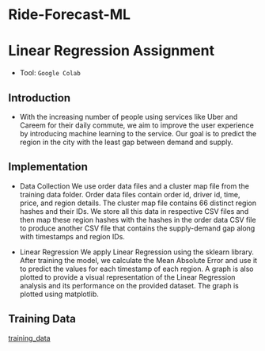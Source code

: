 # Ride-Forecast-ML

# Linear Regression Assignment
- Tool: `Google Colab`
## Introduction
- With the increasing number of people using services like Uber and Careem for their daily commute, we aim to improve the user experience by introducing machine learning to the service. Our goal is to predict the region in the city with the least gap between demand and supply.

## Implementation
- Data Collection
We use order data files and a cluster map file from the training data folder. Order data files contain order id, driver id, time, price, and region details. The cluster map file contains 66 distinct region hashes and their IDs. We store all this data in respective CSV files and then map these region hashes with the hashes in the order data CSV file to produce another CSV file that contains the supply-demand gap along with timestamps and region IDs.

- Linear Regression
We apply Linear Regression using the sklearn library. After training the model, we calculate the Mean Absolute Error and use it to predict the values for each timestamp of each region. A graph is also plotted to provide a visual representation of the Linear Regression analysis and its performance on the provided dataset. The graph is plotted using matplotlib.


## Training Data
[training_data](https://drive.google.com/drive/folders/1WldT3iLe9p9Yd1byN6RC_N9iiD3gtRiS?usp=drive_link)